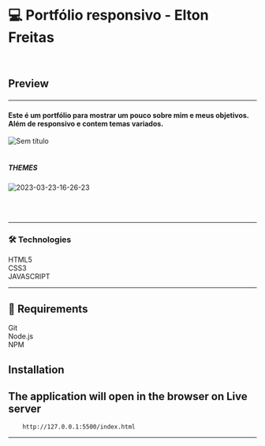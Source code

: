 # 💻 Portfólio responsivo - Elton Freitas<br/><br/>

## Preview <br/><hr/>

#### Este é um portfólio para mostrar um pouco sobre mim e meus objetivos. Além de responsivo e contem temas variados.
![Sem título](https://user-images.githubusercontent.com/76684471/227331006-77e3c1b7-69b4-42fb-93f3-b0737987b7c5.png)
<br/><br/>


##### THEMES
![2023-03-23-16-26-23](https://user-images.githubusercontent.com/76684471/227327527-4a396097-7633-4ccd-aa7f-1be44458fb72.gif)

<br/> <br/>
<hr/>

### 🛠️ Technologies 

HTML5<br/>
CSS3<br/>
JAVASCRIPT<br/>
<hr/>

## 🧲 Requirements 
Git<br/>
Node.js <br/>
NPM

## Installation

## The application will open in the browser on Live server <br/>
```
    http://127.0.0.1:5500/index.html
```
<hr/>


